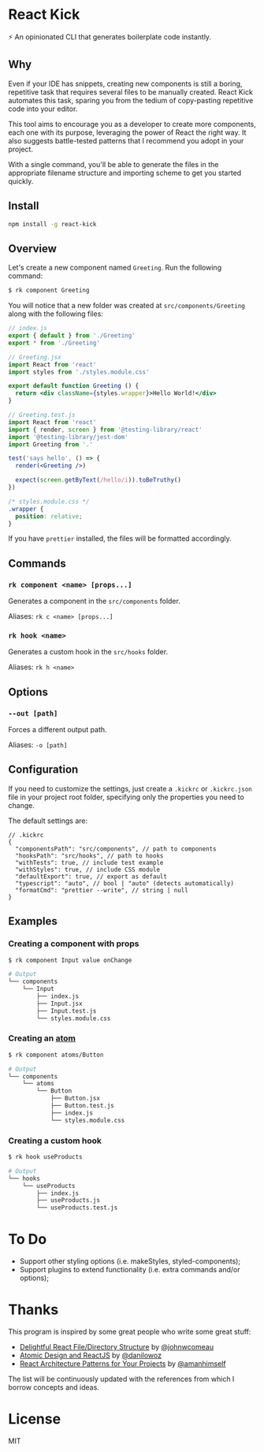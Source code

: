 # React Kick

⚡️ An opinionated CLI that generates boilerplate code instantly.

## Why
Even if your IDE has snippets, creating new components is still a boring, repetitive task that requires several files to be manually created. React Kick automates this task, sparing you from the tedium of copy-pasting repetitive code into your editor.

This tool aims to encourage you as a developer to create more components, each one with its purpose, leveraging the power of React the right way. It also suggests battle-tested patterns that I recommend you adopt in your project.

With a single command, you'll be able to generate the files in the appropriate filename structure and importing scheme to get you started quickly.

## Install

```bash
npm install -g react-kick
```

## Overview

Let's create a new component named `Greeting`. Run the following command:

```bash
$ rk component Greeting
```

You will notice that a new folder was created at `src/components/Greeting` along with the following files:

```js
// index.js
export { default } from './Greeting'
export * from './Greeting'
```

```jsx
// Greeting.jsx
import React from 'react'
import styles from './styles.module.css'

export default function Greeting () {
  return <div className={styles.wrapper}>Hello World!</div>
}
```

```jsx
// Greeting.test.js
import React from 'react'
import { render, screen } from '@testing-library/react'
import '@testing-library/jest-dom'
import Greeting from '.'

test('says hello', () => {
  render(<Greeting />)

  expect(screen.getByText(/hello/i)).toBeTruthy()
})
```

```css
/* styles.module.css */
.wrapper {
  position: relative;
}
```

If you have `prettier` installed, the files will be formatted accordingly.

## Commands

### `rk component <name> [props...]`
Generates a component in the `src/components` folder.

Aliases: `rk c <name> [props...]`

### `rk hook <name>`
Generates a custom hook in the `src/hooks` folder.

Aliases: `rk h <name>`

## Options

### `--out [path]`
Forces a different output path.

Aliases: `-o [path]`

## Configuration
If you need to customize the settings, just create a `.kickrc` or `.kickrc.json` file in your project root folder, specifying only the properties you need to change.

The default settings are:
```jsonc
// .kickrc
{
  "componentsPath": "src/components", // path to components
  "hooksPath": "src/hooks", // path to hooks
  "withTests": true, // include test example
  "withStyles": true, // include CSS module
  "defaultExport": true, // export as default
  "typescript": "auto", // bool | "auto" (detects automatically)
  "formatCmd": "prettier --write", // string | null
}
```

## Examples

### Creating a component with props
```bash
$ rk component Input value onChange

# Output
└── components
    └── Input
        ├── index.js
        ├── Input.jsx
        ├── Input.test.js
        └── styles.module.css
```

### Creating an [atom](https://github.com/danilowoz/react-atomic-design)
```bash
$ rk component atoms/Button

# Output
└── components
    └── atoms
        └── Button
            ├── Button.jsx
            ├── Button.test.js
            ├── index.js
            └── styles.module.css
```

### Creating a custom hook
```bash
$ rk hook useProducts

# Output
└── hooks
    └── useProducts
        ├── index.js
        ├── useProducts.js
        └── useProducts.test.js
```

# To Do
- Support other styling options (i.e. makeStyles, styled-components);
- Support plugins to extend functionality (i.e. extra commands and/or options);

# Thanks
This program is inspired by some great people who write some great stuff:

- [Delightful React File/Directory Structure](https://www.joshwcomeau.com/react/file-structure/) by [@johnwcomeau](https://github.com/joshwcomeau)
- [Atomic Design and ReactJS](https://danilowoz.com/blog/atomic-design-with-react) by [@danilowoz](https://github.com/danilowoz)
- [React Architecture Patterns for Your Projects](https://blog.openreplay.com/react-architecture-patterns-for-your-projects) by [@amanhimself](https://medium.com/@amanhimself)

The list will be continuously updated with the references from which I borrow concepts and ideas.

# License
MIT